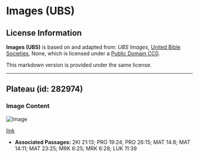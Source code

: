 # Images (UBS)

## License Information

**Images (UBS)** is based on and adapted from: _UBS Images_, [United Bible Societies](https://unitedbiblesocieties.org/), None, which is licensed under a [Public Domain CC0](https://creativecommons.org/public-domain/cc0/).

This markdown version is provided under the same license.



--------------------------------

## Plateau (id: 282974)

### Image Content

![Image](https://cdn.aquifer.bible/aquifer-content/resources/Media/WEB-0496_platter.jpg)

[link](https://cdn.aquifer.bible/aquifer-content/resources/Media/WEB-0496_platter.jpg)

* **Associated Passages:** 2KI 21:13; PRO 19:24; PRO 26:15; MAT 14:8; MAT 14:11; MAT 23:25; MRK 6:25; MRK 6:28; LUK 11:39

